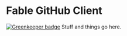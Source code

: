 # Fable GitHub Client

[![Greenkeeper badge](https://badges.greenkeeper.io/YoloDev/fable-github-client.svg)](https://greenkeeper.io/)
Stuff and things go here.